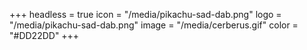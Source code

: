 +++
headless = true
icon = "/media/pikachu-sad-dab.png"
logo = "/media/pikachu-sad-dab.png"
image = "/media/cerberus.gif"
color = "#DD22DD"
+++
